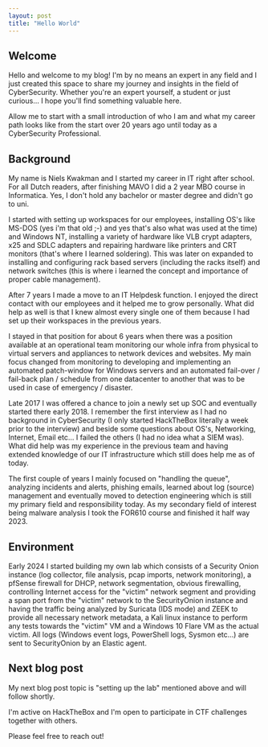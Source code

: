 ```yaml
---
layout: post
title: "Hello World"
---
```

## Welcome

Hello and welcome to my blog! I'm by no means an expert in any field and I just created this space to share my journey and insights in the field of CyberSecurity. Whether you're an expert yourself, a student or just curious... I hope you'll find something valuable here.

Allow me to start with a small introduction of who I am and what my career path looks like from the start over 20 years ago until today as a CyberSecurity Professional.

## Background

My name is Niels Kwakman and I started my career in IT right after school. For all Dutch readers, after finishing MAVO I did a 2 year MBO course in Informatica. Yes, I don't hold any bachelor or master degree and didn't go to uni.

I started with setting up workspaces for our employees, installing OS's like MS-DOS (yes i'm that old ;-) and yes that's also what was used at the time) and Windows NT, installing a variety of hardware like VLB crypt adapters, x25 and SDLC adapters and repairing hardware like printers and CRT monitors (that's where I learned soldering).
This was later on expanded to installing and configuring rack based servers (including the racks itself) and network switches (this is where i learned the concept and importance of proper cable management).

After 7 years I made a move to an IT Helpdesk function. I enjoyed the direct contact with our employees and it helped me to grow personally. What did help as well is that I knew almost every single one of them because I had set up their workspaces in the previous years.

I stayed in that position for about 6 years when there was a position available at an operational team monitoring our whole infra from physical to virtual servers and appliances to network devices and websites. My main focus changed from monitoring to developing and implementing an automated patch-window for Windows servers and an automated fail-over / fail-back plan / schedule from one datacenter to another that was to be used in case of emergency / disaster.

Late 2017 I was offered a chance to join a newly set up SOC and eventually started there early 2018. I remember the first interview as I had no background in CyberSecurity (I only started HackTheBox literally a week prior to the interview) and beside some questions about OS's, Networking, Internet, Email etc... I failed the others (I had no idea what a SIEM was). What did help was my experience in the previous team and having extended knowledge of our IT infrastructure which still does help me as of today.

The first couple of years I mainly focused on "handling the queue", analyzing incidents and alerts, phishing emails, learned about log (source) management and eventually moved to detection engineering which is still my primary field and responsibility today. As my secondary field of interest being malware analysis I took the FOR610 course and finished it half way 2023.


## Environment

Early 2024 I started building my own lab which consists of a Security Onion instance (log collector, file analysis, pcap imports, network monitoring), a pfSense firewall for DHCP, network segmentation, obvious firewalling, controlling Internet access for the "victim" network segment and providing a span port from the "victim" network to the SecurityOnion instance and having the traffic being analyzed by Suricata (IDS mode) and ZEEK to provide all necessary network metadata, a Kali linux instance to perform any tests towards the "victim" VM and a Windows 10 Flare VM as the actual victim. All logs (Windows event logs, PowerShell logs, Sysmon etc...) are sent to SecurityOnion by an Elastic agent.

## Next blog post

My next blog post topic is "setting up the lab" mentioned above and will follow shortly.

I'm active on HackTheBox and I'm open to participate in CTF challenges together with others.

Please feel free to reach out!

